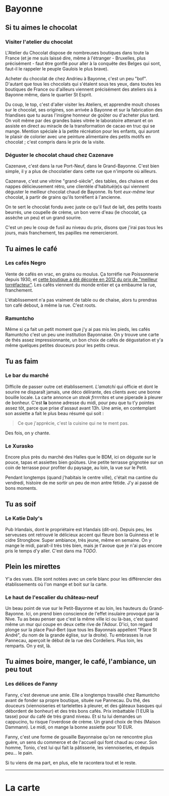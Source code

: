 # Bayonne

## Si tu aimes le chocolat

### Visiter l'atelier du chocolat

L'Atelier du Chocolat dispose de nombreuses boutiques dans toute la France (et
je me suis laissé dire, même à l'étranger - Bruxelles, plus précisément - faut
être gonflé pour aller à la conquête des Belges qui sont, faut-il le rappeler le
peuple Gaulois le plus brave).

Acheter du chocolat de chez Andrieu à Bayonne, c'est un peu "bof". D'autant que
tous les chocolats qui s'étalent sous tes yeux, dans toutes les boutiques de
France ou d'ailleurs viennent précisément des ateliers sis à Bayonne même, dans
le quartier St Esprit.

Du coup, le top, c'est d'aller visiter les Ateliers, et apprendre moult choses
sur le chocolat, ses origines, son arrivée à Bayonne et sur la fabrication des
friandises que tu auras l'insigne honneur de goûter ou d'acheter plus tard. On
voit même par des grandes baies vitrée le laboratoire attenant et on assiste en
direct au miracle de la transformation de cacao en truc qui se mange. Mention
spéciale à la petite récréation pour les enfants, qui auront le plaisir de
colorier avec une peinture alimentaire des petits motifs en chocolat ; c'est
compris dans le prix de la visite.

### Déguster le chocolat chaud chez Cazenave

Cazenave, c'est dans la rue Port-Neuf, dans le Grand-Bayonne. C'est bien simple,
il y a plus de chocolatier dans cette rue que n'importe où ailleurs.

Cazenave, c'est une vitrine "grand-siècle", des tables, des chaises et des
nappes délicieusement rétro, une clientèle d'habitué(e)s qui viennent déguster
le meilleur chocolat chaud de Bayonne. Ils font *eux-même* leur chocolat, à
partir de grains qu'ils torréfient à l'ancienne.

On te sert le chocolat fondu avec juste ce qu'il faut de lait, des petits toasts
beurrés, une coupelle de crème, un bon verre d'eau (le chocolat, ça assèche un
peu) et un grand sourire.

C'est un peu le coup de fusil au niveau du prix, disons que j'irai pas tous les
jours, mais franchement, tes papilles me remercieront.

## Tu aimes le café

### Les cafés Negro

Vente de cafés en vrac, en grains ou moulus. Ça torréfie rue Poissonnerie depuis
1930, et [cette boutique a été décorée en 2012 du prix de "meilleur
torréfacteur"](https://boncafeparis.wordpress.com/2012/09/23/cafe-negro-a-bayonne-meilleur-torrefacteur-2012/).
Les cafés viennent du monde entier et ça embaume la rue, franchement.

L'établissement n'a pas vraiment de table ou de chaise, alors tu prendras ton
café debout, à même la rue. C'est roots.

### Ramuntcho

Même si ça fait un petit moment que j'y ai pas mis les pieds, les cafés
Ramuntcho c'est un peu une institution Bayonnaise. On y trouve une carte de thés
assez impressionnante, un bon choix de cafés de dégustation et y'a même quelques
petites douceurs pour les petits creux.

## Tu as faim

### Le bar du marché

Difficile de passer outre cet établissement. *L'amatchi* qui officie et dont le
sourire ne disparaît jamais, une déco délirante, des clients avec une bonne
bouille locale. La carte annonce *un steak frrrrrites* et une piperade à pleurer
de bonheur. C'est **la** bonne adresse du midi, pour peu que tu t'y pointes
assez tôt, parce que prise d'assaut avant 13h. Une amie, en contemplant son
assiette a fait le plus beau résumé qui soit :

> Ce que j'apprécie, c'est la cuisine qui ne te ment pas.

Des fois, on y chante.

### Le Xurasko

Encore plus près du marché des Halles que le BDM, ici on déguste sur le pouce,
tapas et  assiettes bien goûtues. Une petite terrasse grignotée sur un coin de
terrasse pour profiter du paysage, au loin, la vue sur le Petit.

Pendant longtemps (quand j'habitais le centre ville), c'était ma cantine du
vendredi, histoire de me sortir un peu de mon antre fétide. J'y ai passé de bons
moments.

## Tu as soif

### Le Katie Daly's

Pub Irlandais, dont le propriétaire est Irlandais (dit-on). Depuis peu, les
serveuses ont retrouvé le délicieux accent qui fleure bon la Guinness et le
cidre Strongbow. Super ambiance, très jeune, même en semaine. On y mange le
midi, paraît-il très très bien, mais je t'avoue que je n'ai pas encore pris le
temps d'y aller. C'est dans ma *TODO*.


## Plein les mirettes

Y'a des vues. Elle sont notées avec un cerle blanc pour les différencier des
établissements où l'on mange et boit sur la carte.

### Le haut de l'escalier du château-neuf

Un beau point de vue sur le Petit-Bayonne et au loin, les hauteurs du Grand-
Bayonne. Ici, on prend bien conscience de l'effet insulaire provoqué par la
Nive. Tu as beau penser que c'est la même ville ici ou là-bas, c'est quand même
un mur qui coupe en deux cette rive de l'Adour. D'ici, ton regard plonge sur la
place Paul-Bert (que tous les Bayonnais appellent "Place St André", du nom de
la grande église, sur la droite). Tu embrasses la rue Pannecau, aperçoit le
début de la rue des Cordeliers. Plus loin, les remparts. On y est, là.

## Tu aimes boire, manger, le café, l'ambiance, un peu tout

### Les délices de Fanny

Fanny, c'est devenue une amie. Elle a longtemps travaillé chez Ramuntcho avant
de fonder sa propre boutique, située rue Pannecau. Du thé, des douceurs
(viennoiseries et tartelettes à pleurer, et des gâteaux basques qui débordent de
bonheur) et des très bons cafés. Prix imbattable (1 EUR la tasse) pour du café
de très grand niveau. Et si tu lui demandes un cappucino, tu risque l'overdose
de crème. Un grand choix de thés (Maison Dammann). Le midi, on mange la bonne
assiette pour 10 EUR.

Fanny, c'est une forme de gouaille Bayonnaise qu'on ne rencontre plus guère, un
sens du commerce et de l'accueil qui font chaud au coeur. Son homme, Tonio,
c'est lui qui fait la pâtisserie, les viennoiseries, et depuis peu... le pain.

Si tu viens de ma part, en plus, elle te racontera tout et le reste.

----

# La carte

<script src="https://gist.github.com/brunobord/6206708.js"></script>
